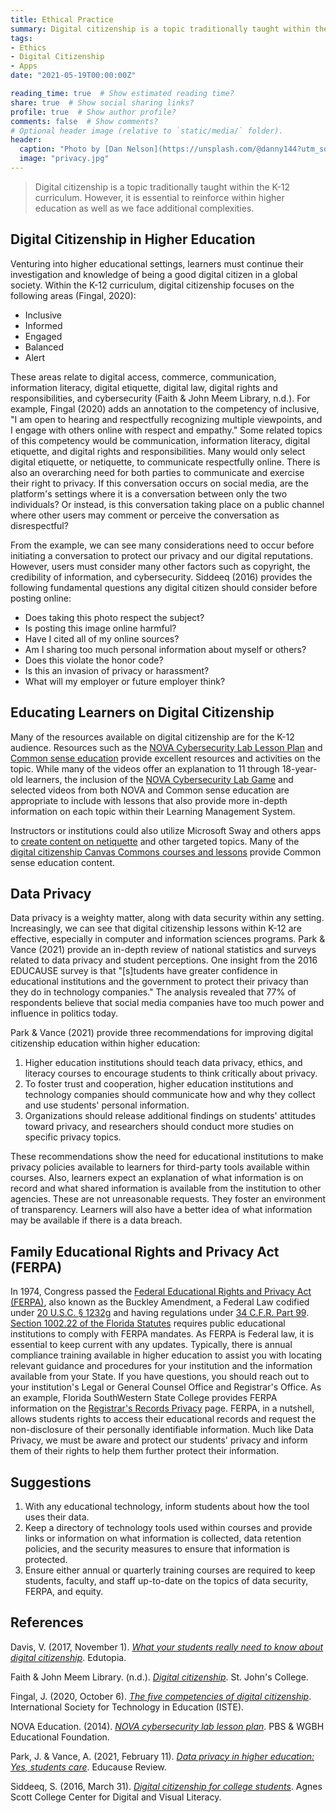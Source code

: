 ```yaml
---
title: Ethical Practice
summary: Digital citizenship is a topic traditionally taught within the K-12 curriculum. However, it is essential to reinforce within higher education as well as we face additional complexities.
tags:
- Ethics
- Digital Citizenship
- Apps
date: "2021-05-19T00:00:00Z"

reading_time: true  # Show estimated reading time?
share: true  # Show social sharing links?
profile: true  # Show author profile?
comments: false  # Show comments?
# Optional header image (relative to `static/media/` folder).
header:
  caption: "Photo by [Dan Nelson](https://unsplash.com/@danny144?utm_source=unsplash&amp;utm_medium=referral&amp;utm_content=creditCopyText) on [Unsplash](https://unsplash.com/s/photos/privacy?utm_source=unsplash&amp;utm_medium=referral&amp;utm_content=creditCopyText)"
  image: "privacy.jpg"
---
```

> Digital citizenship is a topic traditionally taught within the K-12 curriculum. However, it is essential to reinforce within higher education as well as we face additional complexities.

## Digital Citizenship in Higher Education

Venturing into higher educational settings, learners must continue their investigation and knowledge of being a good digital citizen in a global society. Within the K-12 curriculum, digital citizenship focuses on the following areas (Fingal, 2020):

* Inclusive
* Informed
* Engaged
* Balanced
* Alert

These areas relate to digital access, commerce, communication, information literacy, digital etiquette, digital law, digital rights and responsibilities, and cybersecurity (Faith & John Meem Library, n.d.). For example, Fingal (2020) adds an annotation to the competency of inclusive, "I am open to hearing and respectfully recognizing multiple viewpoints, and I engage with others online with respect and empathy." Some related topics of this competency would be communication, information literacy, digital etiquette, and digital rights and responsibilities. Many would only select digital etiquette, or netiquette, to communicate respectfully online. There is also an overarching need for both parties to communicate and exercise their right to privacy. If this conversation occurs on social media, are the platform's settings where it is a conversation between only the two individuals? Or instead, is this conversation taking place on a public channel where other users may comment or perceive the conversation as disrespectful?

From the example, we can see many considerations need to occur before initiating a conversation to protect our privacy and our digital reputations. However, users must consider many other factors such as copyright, the credibility of information, and cybersecurity. Siddeeq (2016) provides the following fundamental questions any digital citizen should consider before posting online:

* Does taking this photo respect the subject?
* Is posting this image online harmful?
* Have I cited all of my online sources?
* Am I sharing too much personal information about myself or others?
* Does this violate the honor code?
* Is this an invasion of privacy or harassment?
* What will my employer or future employer think?

## Educating Learners on Digital Citizenship

Many of the resources available on digital citizenship are for the K-12 audience. Resources such as the [NOVA Cybersecurity Lab Lesson Plan](https://florida.pbslearningmedia.org/resource/nvcy-doc-cyberlplan/nova-cybersecurity-lab-lesson-plan/) and [Common sense education](https://www.commonsense.org/education/digital-citizenship) provide excellent resources and activities on the topic. While many of the videos offer an explanation to 11 through 18-year-old learners, the inclusion of the [NOVA Cybersecurity Lab Game](https://florida.pbslearningmedia.org/resource/nvcy-sci-cyberlab/nova-cybersecurity-lab/) and selected videos from both NOVA and Common sense education are appropriate to include with lessons that also provide more in-depth information on each topic within their Learning Management System.

Instructors or institutions could also utilize Microsoft Sway and others apps to [create content on netiquette](https://sway.office.com/gmoUdWQdbcH2nNmF?ref=Link) and other targeted topics. Many of the [digital citizenship Canvas Commons courses and lessons](https://lor.instructure.com/?q=digital%20citizenship&gradeIds=HE) provide Common sense education content.

## Data Privacy

Data privacy is a weighty matter, along with data security within any setting. Increasingly, we can see that digital citizenship lessons within K-12 are effective, especially in computer and information sciences programs. Park & Vance (2021) provide an in-depth review of national statistics and surveys related to data privacy and student perceptions. One insight from the 2016 EDUCAUSE survey is that "[s]tudents have greater confidence in educational institutions and the government to protect their privacy than they do in technology companies." The analysis revealed that 77% of respondents believe that social media companies have too much power and influence in politics today.

Park & Vance (2021) provide three recommendations for improving digital citizenship education within higher education:

1. Higher education institutions should teach data privacy, ethics, and literacy courses to encourage students to think critically about privacy.
2. To foster trust and cooperation, higher education institutions and technology companies should communicate how and why they collect and use students' personal information.
3. Organizations should release additional findings on students' attitudes toward privacy, and researchers should conduct more studies on specific privacy topics.

These recommendations show the need for educational institutions to make privacy policies available to learners for third-party tools available within courses. Also, learners expect an explanation of what information is on record and what shared information is available from the institution to other agencies. These are not unreasonable requests. They foster an environment of transparency. Learners will also have a better idea of what information may be available if there is a data breach.

## Family Educational Rights and Privacy Act (FERPA)

In 1974, Congress passed the [Federal Educational Rights and Privacy Act (FERPA)](https://studentprivacy.ed.gov/), also known as the Buckley Amendment, a Federal Law codified under [20 U.S.C. § 1232g](https://uscode.house.gov/view.xhtml?req=(title:20%20section:1232g%20edition:prelim)) and having regulations under [34 C.F.R. Part 99](https://www.ecfr.gov/cgi-bin/text-idx?rgn=div5&node=34:1.1.1.1.33). [Section 1002.22 of the Florida Statutes](http://www.leg.state.fl.us/statutes/index.cfm?App_mode=Display_Statute&URL=1000-1099/1002/Sections/1002.22.html) requires public educational institutions to comply with FERPA mandates. As FERPA is Federal law, it is essential to keep current with any updates. Typically, there is annual compliance training available in higher education to assist you with locating relevant guidance and procedures for your institution and the information available from your State. If you have questions, you should reach out to your institution's Legal or General Counsel Office and Registrar's Office. As an example, Florida SouthWestern State College provides FERPA information on the [Registrar's Records Privacy](https://www.fsw.edu/registrar/ferpa) page. FERPA, in a nutshell, allows students rights to access their educational records and request the non-disclosure of their personally identifiable information. Much like Data Privacy, we must be aware and protect our students' privacy and inform them of their rights to help them further protect their information.

## Suggestions

1. With any educational technology, inform students about how the tool uses their data.
2. Keep a directory of technology tools used within courses and provide links or information on what information is collected, data retention policies, and the security measures to ensure that information is protected.
3. Ensure either annual or quarterly training courses are required to keep students, faculty, and staff up-to-date on the topics of data security, FERPA, and equity.

## References

Davis, V. (2017, November 1). *[What your students really need to know about digital citizenship](https://www.edutopia.org/blog/digital-citizenship-need-to-know-vicki-davis)*. Edutopia.

Faith & John Meem Library. (n.d.). *[Digital citizenship](https://www.sjc.edu/academic-programs/libraries/meem-library/digital-citizenship)*. St. John's College.

Fingal, J. (2020, October 6). *[The five competencies of digital citizenship](https://www.iste.org/explore/5-competencies-digital-citizenship)*. International Society for Technology in Education (ISTE).

NOVA Education. (2014). *[NOVA cybersecurity lab lesson plan](https://florida.pbslearningmedia.org/resource/nvcy-doc-cyberlplan/nova-cybersecurity-lab-lesson-plan/)*. PBS & WGBH Educational Foundation.

Park, J. & Vance, A. (2021, February 11). *[Data privacy in higher education: Yes, students care](https://er.educause.edu/articles/2021/2/data-privacy-in-higher-education-yes-students-care)*. Educause Review.

Siddeeq, S. (2016, March 31). *[Digital citizenship for college students](https://cdvl.agnesscott.org/general-information/digital-citizenship-for-college-students/)*. Agnes Scott College Center for Digital and Visual Literacy.
